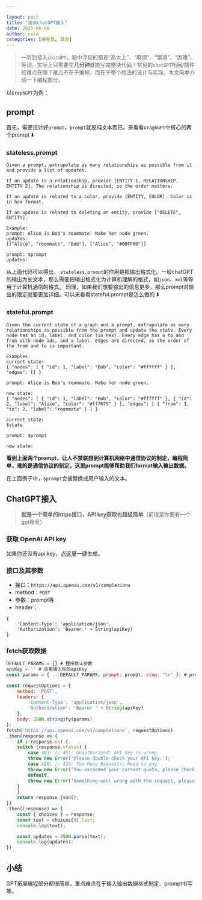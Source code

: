 ```yaml
---

layout: post
title: "浅谈chatGPT接入"
date: 2023-06-06
author: cola
categories: [编程篇, 其他]
---
```

>

> 一听到接入`chatGPT`，脑中浮现的都是“高大上”、“麻烦”、“繁琐”、“困难”...等词。实际上只需要花**几分钟**就能写完整块代码！常见的`chatGPT`拓展/插件的难点在哪？难点不在于编程，而在于整个想法的设计与实现。本文简单介绍一下编程部分。

以`GraphGPT`为例：

## prompt

首先，需要设计好`prompt`，`prompt`就是纯文本而已。来看看`GraghGPT`中核心的两个prompt ⬇️

### stateless.prompt

```
Given a prompt, extrapolate as many relationships as possible from it and provide a list of updates.

If an update is a relationship, provide [ENTITY 1, RELATIONSHIP, ENTITY 2]. The relationship is directed, so the order matters.

If an update is related to a color, provide [ENTITY, COLOR]. Color is in hex format.

If an update is related to deleting an entity, provide ["DELETE", ENTITY].

Example:
prompt: Alice is Bob's roommate. Make her node green.
updates:
[["Alice", "roommate", "Bob"], ["Alice", "#00FF00"]]

prompt: $prompt
updates:
```
 从上面代码可以得出， `stateless.prompt`的作用是把输出格式化。一般chatGPT的输出为长文本，那么需要把输出格式化为计算机理解的格式，如`json`、`xml`等等用于计算机通信的格式。
同理，如果我们想要输出的信息更多，那么prompt对输出的限定就要更加详细。可以来看看stateful.prompt是怎么做的 ⬇️

### stateful.prompt

```
Given the current state of a graph and a prompt, extrapolate as many relationships as possible from the prompt and update the state. Every node has an id, label, and color (in hex). Every edge has a to and from with node ids, and a label. Edges are directed, so the order of the from and to is important.

Examples:
current state:
{ "nodes": [ { "id": 1, "label": "Bob", "color": "#ffffff" } ], "edges": [] }

prompt: Alice is Bob's roommate. Make her node green.

new state:
{ "nodes": [ { "id": 1, "label": "Bob", "color": "#ffffff" }, { "id": 2, "label": "Alice", "color": "#ff7675" } ], "edges": [ { "from": 1, "to": 2, "label": "roommate" } ] }

current state:
$state

prompt: $prompt

new state: 
```

**看到上面两个prompt，让人不禁联想到计算机网络中通信协议的制定，编程简单，难的是通信协议的制定。这里prompt能够帮助我们format输入输出数据。**

在上面例子中，`$prompt`会被替换成用户输入的文本。

## ChatGPT接入
> **就是一个简单的https接口，API key获取也超级简单**（前提是你要有一个gpt账号）
### 获取 OpenAI API key
如果你还没有api key，[点这里](https://platform.openai.com/account/api-keys)一键生成。

### 接口及其参数
- 接口：`https://api.openai.com/v1/completions`
- method：`POST`
- 参数：prompt等
- header： 
```
{
    'Content-Type': 'application/json',
    'Authorization': 'Bearer ' + String(apiKey)
}
```

### fetch获取数据
```js
DEFAULT_PARAMS = {} # 程序默认参数
apiKey = '' # 这里输入你的apiKey
const params = { ...DEFAULT_PARAMS, prompt: prompt, stop: "\n" }; # prompt为上文prompt

const requestOptions = {
    method: 'POST',
    headers: {
        'Content-Type': 'application/json',
        'Authorization': 'Bearer ' + String(apiKey)
    },
    body: JSON.stringify(params)
};
fetch('https://api.openai.com/v1/completions', requestOptions)
.then(response => {
    if (!response.ok) {
    switch (response.status) {
        case 401: // 401: Unauthorized: API key is wrong
        throw new Error('Please double-check your API key.');
        case 429: // 429: Too Many Requests: Need to pay
        throw new Error('You exceeded your current quota, please check your plan and billing details.');
        default:
        throw new Error('Something went wrong with the request, please check the Network log');
    }
    }
    return response.json();
})
.then((response) => {
    const { choices } = response;
    const text = choices[0].text;
    console.log(text);

    const updates = JSON.parse(text);
    console.log(updates);
})
```
## 小结
GPT拓展编程部分都很简单，重点难点在于输入输出数据格式制定、prompt书写等。


